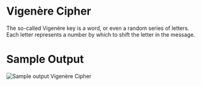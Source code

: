 Vigenère Cipher
========================================================

The so-called Vigenère key is a word, or even a random series of letters. Each letter represents a number by which to shift the letter in the message.

Sample Output
========================================================

![Sample output Vigenère Cipher](https://github.com/nihathalici/The-Big-Book-of-Small-Python-Projects/blob/main/C80-Project-80-Vigenere-Cipher/vigenerecipher_sample_output.PNG)
